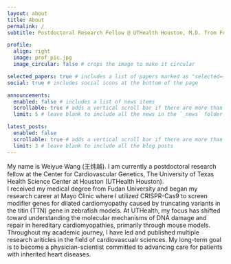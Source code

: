 ```yaml
---
layout: about
title: About
permalink: /
subtitle: Postdoctoral Research Fellow @ UTHealth Houston, M.D. from Fudan University.

profile:
  align: right
  image: prof_pic.jpg
  image_circular: false # crops the image to make it circular

selected_papers: true # includes a list of papers marked as "selected={true}"
social: true # includes social icons at the bottom of the page

announcements:
  enabled: false # includes a list of news items
  scrollable: true # adds a vertical scroll bar if there are more than 3 news items
  limit: 5 # leave blank to include all the news in the `_news` folder

latest_posts:
  enabled: false
  scrollable: true # adds a vertical scroll bar if there are more than 3 new posts items
  limit: 3 # leave blank to include all the blog posts
---
```

My name is Weiyue Wang (王炜越). I am currently a postdoctoral research fellow at the Center for Cardiovascular Genetics, The University of Texas Health Science Center at Houston (UTHealth Houston).  
I received my medical degree from Fudan University and began my research career at Mayo Clinic where I utilized CRISPR-Cas9 to screen modifier genes for dilated cardiomyopathy caused by truncating variants in the titin (TTN) gene in zebrafish models. At UTHealth, my focus has shifted toward understanding the molecular mechanisms of DNA damage and repair in hereditary cardiomyopathies, primarily through mouse models.  
Throughout my academic journey, I have led and published multiple research ariticles in the field of cardiovascualr sciences. My long-term goal is to become a physician-scientist committed to advancing care for patients with inherited heart diseases. 
